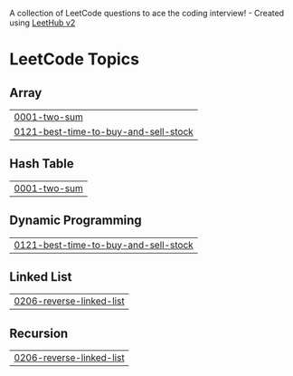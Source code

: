 A collection of LeetCode questions to ace the coding interview! - Created using [LeetHub v2](https://github.com/arunbhardwaj/LeetHub-2.0)
<!---LeetCode Topics Start-->
# LeetCode Topics
## Array
|  |
| ------- |
| [0001-two-sum](https://github.com/mighty-odewumi/leetcode-submissions/tree/master/0001-two-sum) |
| [0121-best-time-to-buy-and-sell-stock](https://github.com/mighty-odewumi/leetcode-submissions/tree/master/0121-best-time-to-buy-and-sell-stock) |
## Hash Table
|  |
| ------- |
| [0001-two-sum](https://github.com/mighty-odewumi/leetcode-submissions/tree/master/0001-two-sum) |
## Dynamic Programming
|  |
| ------- |
| [0121-best-time-to-buy-and-sell-stock](https://github.com/mighty-odewumi/leetcode-submissions/tree/master/0121-best-time-to-buy-and-sell-stock) |
## Linked List
|  |
| ------- |
| [0206-reverse-linked-list](https://github.com/mighty-odewumi/leetcode-submissions/tree/master/0206-reverse-linked-list) |
## Recursion
|  |
| ------- |
| [0206-reverse-linked-list](https://github.com/mighty-odewumi/leetcode-submissions/tree/master/0206-reverse-linked-list) |
<!---LeetCode Topics End-->